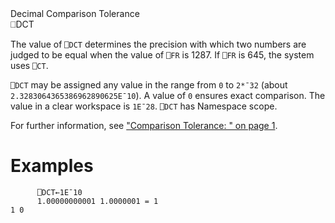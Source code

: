 <div class="heading">
  <div class="name">Decimal Comparison Tolerance</div>
  <div class="command">⎕DCT</div>
</div>

The value of `⎕DCT` determines the precision with which two numbers are judged to be equal when the value of `⎕FR` is 1287. If `⎕FR` is 645, the system uses `⎕CT`.

`⎕DCT` may be assigned any value in the range from `0` to `2*¯32` (about `2.3283064365386962890625E¯10`). A value of `0` ensures exact comparison. The value in a clear workspace is `1E¯28`. `⎕DCT` has Namespace scope.

For further information, see ["Comparison Tolerance: " on page 1](/ct.md#ComparisonTolerance).

# Examples
```apl
      ⎕DCT←1E¯10
      1.00000000001 1.0000001 = 1
1 0
```
